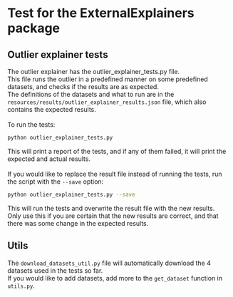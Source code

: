 # Test for the ExternalExplainers package

## Outlier explainer tests
The outlier explainer has the outlier_explainer_tests.py file.\
This file runs the outlier in a predefined manner on some predefined datasets, and checks if the results are as expected.\
The definitions of the datasets and what to run are in the `resources/results/outlier_explainer_results.json` file,
which also contains the expected results.\
\
To run the tests:
```bash
python outlier_explainer_tests.py
```
This will print a report of the tests, and if any of them failed, it will print the expected and actual results.\
\
If you would like to replace the result file instead of running the tests, run the script with the `--save` option:
```bash
python outlier_explainer_tests.py --save
```
This will run the tests and overwrite the result file with the new results.\
Only use this if you are certain that the new results are correct, and that there was some change in the expected results.

## Utils
The `download_datasets_util.py` file will automatically download the 4 datasets used in the tests so far.\
If you would like to add datasets, add more to the `get_dataset` function in `utils.py`.